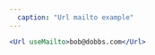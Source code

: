 ```yaml
---
  caption: "Url mailto example"
---
```


<!-- markdownlint-disable MD041 -->
<!-- dprint-ignore -->
```jsx
<Url useMailto>bob@dobbs.com</Url>
```
